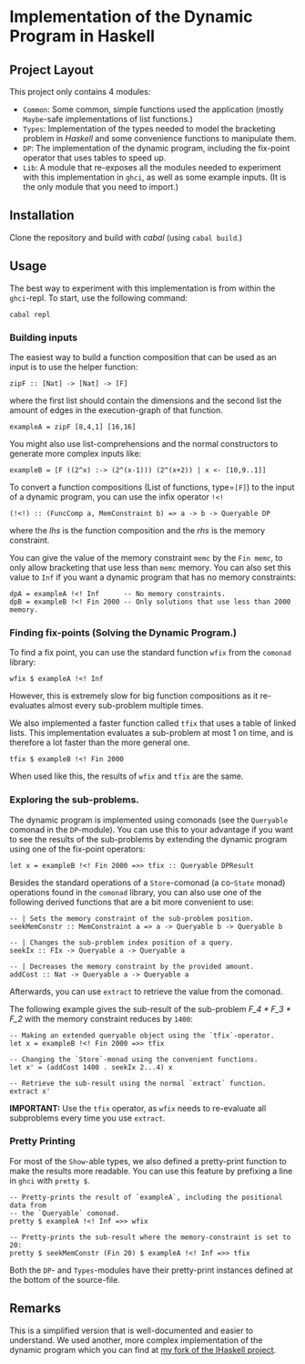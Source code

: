 # Implementation of the Dynamic Program in Haskell

## Project Layout

This project only contains 4 modules:

 - `Common`: Some common, simple functions used the application
             (mostly `Maybe`-safe implementations of list functions.)
 - `Types`: Implementation of the types needed to model the bracketing problem
            in _Haskell_ and some convenience functions to manipulate them.
 - `DP`: The implementation of the dynamic program, including the fix-point
         operator that uses tables to speed up.
 - `Lib`: A module that re-exposes all the modules needed to experiment with
          this implementation in `ghci`, as well as some example inputs.
          (It is the only module that you need to import.)

## Installation

Clone the repository and build with *cabal* (using `cabal build`.)

## Usage

The best way to experiment with this implementation is from within the
`ghci`-repl. To start, use the following command:

```{sh}
cabal repl
```

### Building inputs

The easiest way to build a function composition that can be used as an input
is to use the helper function:

```{Haskell}
zipF :: [Nat] -> [Nat] -> [F]
```
where the first list should contain the dimensions and the second list the
amount of edges in the execution-graph of that function.

```{Haskell}
exampleA = zipF [8,4,1] [16,16]
```

You might also use list-comprehensions and the normal constructors to generate
more complex inputs like:

```{Haskell}
exampleB = [F ((2^x) :-> (2^(x-1))) (2^(x+2)) | x <- [10,9..1]]
```

To convert a function compositions (List of functions, type=`[F]`) to the input
of a dynamic program, you can use the infix operator `!<!`

```{Haskell}
(!<!) :: (FuncComp a, MemConstraint b) => a -> b -> Queryable DP
```

where the _lhs_ is the function composition and the _rhs_ is the memory
constraint.

You can give the value of the memory constraint `memc` by the `Fin memc`, to
only allow bracketing that use less than `memc` memory. You can also set this
value to `Inf` if you want a dynamic program that has no memory constraints:

```{Haskell}
dpA = exampleA !<! Inf      -- No memory constraints.
dpB = exampleB !<! Fin 2000 -- Only solutions that use less than 2000 memory.
```

### Finding fix-points (Solving the Dynamic Program.)

To find a fix point, you can use the standard function `wfix` from the `comonad`
library:

```{Haskell}
wfix $ exampleA !<! Inf
```

However, this is extremely slow for big function compositions as it re-evaluates
almost every sub-problem multiple times.

We also implemented a faster function called `tfix` that uses a table of linked
lists. This implementation evaluates a sub-problem at most 1 on time, and is
therefore a lot faster than the more general one.

```{Haskell}
tfix $ exampleB !<! Fin 2000
```

When used like this, the results of `wfix` and `tfix` are the same.

### Exploring the sub-problems.

The dynamic program is implemented using comonads (see the `Queryable` comonad
in the `DP`-module). You can use this to your advantage if you want to see the
results of the sub-problems by extending the dynamic program using one of the
fix-point operators:

```{Haskell}
let x = exampleB !<! Fin 2000 =>> tfix :: Queryable DPResult
```

Besides the standard operations of a `Store`-comonad (a co-`State` monad)
operations found in the `comonad` library, you can also use one of the following
derived functions that are a bit more convenient to use:

```{Haskell}
-- | Sets the memory constraint of the sub-problem position.
seekMemConstr :: MemConstraint a => a -> Queryable b -> Queryable b

-- | Changes the sub-problem index position of a query.
seekIx :: FIx -> Queryable a -> Queryable a

-- | Decreases the memory constraint by the provided amount.
addCost :: Nat -> Queryable a -> Queryable a
```

Afterwards, you can use `extract` to retrieve the value from the comonad.

The following example gives the sub-result of the sub-problem _F_4 * F_3 * F_2_
with the memory constraint reduces by `1400`:

```{Haskell}
-- Making an extended queryable object using the `tfix`-operator.
let x = exampleB !<! Fin 2000 =>> tfix

-- Changing the `Store`-monad using the convenient functions.
let x' = (addCost 1400 . seekIx 2...4) x

-- Retrieve the sub-result using the normal `extract` function.
extract x'
```

**IMPORTANT:** Use the `tfix` operator, as `wfix` needs to re-evaluate
all subproblems every time you use `extract`.

### Pretty Printing

For most of the `Show`-able types, we also defined a pretty-print function to
make the results more readable. You can use this feature by prefixing a line
in `ghci` with `pretty $`.

```{Haskell}
-- Pretty-prints the result of `exampleA`, including the positional data from
-- the `Queryable` comonad.
pretty $ exampleA !<! Inf =>> wfix

-- Pretty-prints the sub-result where the memory-constraint is set to 20:
pretty $ seekMemConstr (Fin 20) $ exampleA !<! Inf =>> tfix
```

Both the `DP`- and `Types`-modules have their pretty-print instances defined
at the bottom of the source-file.

## Remarks

This is a simplified version that is well-documented and easier to understand.
We used another, more complex implementation of the dynamic program which you
can find at [my fork of the IHaskell project](https://github.com/roelhem/my-ihaskell/tree/main/custom/math-tools).
